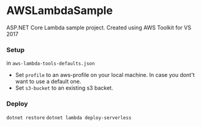 # AWSLambdaSample
ASP.NET Core Lambda sample project. Created using AWS Toolkit for VS 2017


### Setup

in `aws-lambda-tools-defaults.json`

* Set `profile` to an aws-profile on your local machine. In case you dont't want to use a default one.
* Set `s3-bucket` to an existing s3 backet.


### Deploy

`dotnet restore`
`dotnet lambda deploy-serverless`

